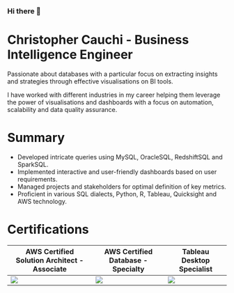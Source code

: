 ### Hi there 👋

# Christopher Cauchi - Business Intelligence Engineer

Passionate about databases with a particular focus on extracting insights and strategies through effective visualisations on BI tools.

I have worked with different industries in my career helping them leverage the power of visualisations and dashboards with a focus on automation, scalability and data quality assurance.

# Summary

- Developed intricate queries using MySQL, OracleSQL, RedshiftSQL and SparkSQL.
- Implemented interactive and user-friendly dashboards based on user requirements.
- Managed projects and stakeholders for optimal definition of key metrics.
- Proficient in various SQL dialects, Python, R, Tableau, Quicksight and AWS technology.

# Certifications

| AWS Certified Solution Architect - Associate | AWS Certified Database - Specialty| Tableau Desktop Specialist |
| -------------------------------------------------------------------------------------------------- | -------------------------------------------------------------------------------------------------- | ---------------------------------------------------------------------------------------------------- |
| ![](https://images.credly.com/size/680x680/images/885d38e4-55c0-4c35-b4ed-694e2b26be6c/image.png)  | ![](https://images.credly.com/size/680x680/images/0e284c3f-5164-4b21-8660-0d84737941bc/image.png)  | ![](https://images.credly.com/size/680x680/images/0abdbebb-07bd-4698-8d53-75bc075416df/TDS_png.png)  |


<!--
**cauchi94/cauchi94** is a ✨ _special_ ✨ repository because its `README.md` (this file) appears on your GitHub profile.

Here are some ideas to get you started:

- 🔭 I’m currently working on ...
- 🌱 I’m currently learning ...
- 👯 I’m looking to collaborate on ...
- 🤔 I’m looking for help with ...
- 💬 Ask me about ...
- 📫 How to reach me: ...
- 😄 Pronouns: ...
- ⚡ Fun fact: ...
-->
